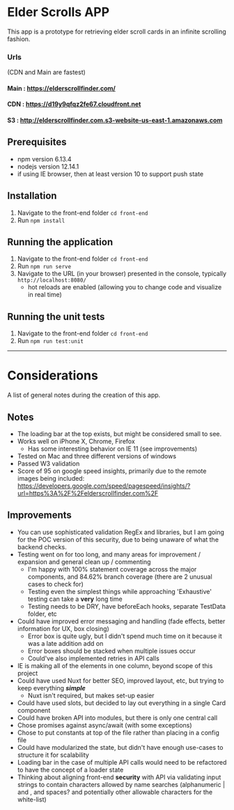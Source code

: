 # Elder Scrolls APP
This app is a prototype for retrieving elder scroll cards in an infinite scrolling fashion.
### Urls
(CDN and Main are fastest)
#### Main : https://elderscrollfinder.com/
#### CDN : https://d19y9qfqz2fe67.cloudfront.net
#### S3 : http://elderscrollfinder.com.s3-website-us-east-1.amazonaws.com

## Prerequisites
- npm version 6.13.4 
- nodejs version 12.14.1
- if using IE browser, then at least version 10 to support push state

## Installation
1. Navigate to the front-end folder `cd front-end`
2. Run `npm install`

## Running the application
1. Navigate to the front-end folder `cd front-end`
2. Run `npm run serve`
3. Navigate to the URL (in your browser) presented in the console, typically `http://localhost:8080/`
    * hot reloads are enabled (allowing you to change code and visualize in real time)

## Running the unit tests
1. Navigate to the front-end folder `cd front-end`
2. Run `npm run test:unit`

---

# Considerations

A list of general notes during the creation of this app.

## Notes

- The loading bar at the top exists, but might be considered small to see. 
- Works well on iPhone X, Chrome, Firefox
    - Has some interesting behavior on IE 11 (see improvements)
- Tested on Mac and three different versions of windows
- Passed W3 validation
- Score of 95 on google speed insights, primarily due to the remote images being included: https://developers.google.com/speed/pagespeed/insights/?url=https%3A%2F%2Felderscrollfinder.com%2F

## Improvements

- You can use sophisticated validation RegEx and libraries, but I am going for the POC version of this security, due to being unaware of what the backend checks.
- Testing went on for too long, and many areas for improvement / expansion and general clean up / commenting
    - I'm happy with 100% statement coverage across the major components, and 84.62% branch coverage (there are 2 unusual cases to check for)
    - Testing even the simplest things while approaching 'Exhaustive' testing can take a **very** long time
    - Testing needs to be DRY, have beforeEach hooks, separate TestData folder, etc
- Could have improved error messaging and handling (fade effects, better information for UX, box closing)
    - Error box is quite ugly, but I didn't spend much time on it because it was a late addition add on
    - Error boxes should be stacked when multiple issues occur
    - Could've also implemented retries in API calls
- IE is making all of the elements in one column, beyond scope of this project
- Could have used Nuxt for better SEO, improved layout, etc, but trying to keep everything ***simple***
    - Nuxt isn't required, but makes set-up easier
- Could have used slots, but decided to lay out everything in a single Card component
- Could have broken API into modules, but there is only one central call
- Chose promises against async/await (with some exceptions)
- Chose to put constants at top of the file rather than placing in a config file
- Could have modularized the state, but didn't have enough use-cases to structure it for scalability
- Loading bar in the case of multiple API calls would need to be refactored to have the concept of a loader state
- Thinking about aligning front-end **security** with API via validating input strings to contain characters allowed 
by name searches (alphanumeric | and , and spaces? and potentially other allowable characters for the white-list)